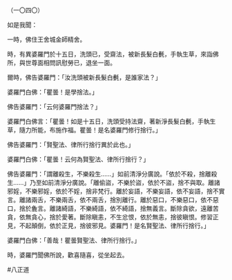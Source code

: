 （一〇四〇）

如是我聞：

一時，佛住王舍城金師精舍。

時，有異婆羅門於十五日，洗頭已，受齋法，被新長髮白㲲，手執生草，來詣佛所，與世尊面相問訊慰勞已，退坐一面。

爾時，佛告婆羅門：「汝洗頭被新長髮白㲲，是誰家法？」

婆羅門白佛：「瞿曇！是學捨法。」

佛告婆羅門：「云何婆羅門捨法？」

婆羅門白佛言：「瞿曇！如是十五日，洗頭受持法齋，著新淨長髮白㲲，手執生草，隨力所能，布施作福。瞿曇！是名婆羅門修行捨行。」

佛告婆羅門：「賢聖法、律所行捨行異於此也。」

婆羅門白佛：「瞿曇！云何為賢聖法、律所行捨行？」

佛告婆羅門：「謂離殺生，不樂殺生……」如前清淨分廣說。「依於不殺，捨離殺生……」乃至如前清淨分廣說。「離偷盜，不樂於盜，依於不盜，捨不與取。離諸邪婬，不樂邪婬，依於不婬，捨非梵行。離於妄語，不樂妄語，依不妄語，捨不實言。離諸兩舌，不樂兩舌，依不兩舌，捨別離行。離於惡口，不樂惡口，依不惡口，捨於麁言。離諸綺語，不樂綺語，依不綺語，捨無義言。斷除貪欲，遠離苦貪，依無貪心，捨於愛著。斷除瞋恚，不生忿恨，依於無恚，捨彼瞋恨。修習正見，不起顛倒，依於正見，捨彼邪見。婆羅門！是名賢聖法、律所行捨行。」

婆羅門白佛：「善哉！瞿曇賢聖法、律所行捨行。」

時，婆羅門聞佛所說，歡喜隨喜，從坐起去。





#八正道
